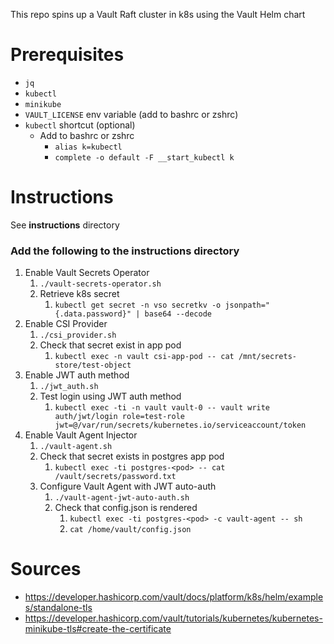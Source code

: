 This repo spins up a Vault Raft cluster in k8s using the Vault Helm chart

# Prerequisites

* `jq`
* `kubectl`
* `minikube`
* `VAULT_LICENSE` env variable (add to bashrc or zshrc)
* `kubectl` shortcut (optional)
  * Add to bashrc or zshrc
    * `alias k=kubectl`
    * `complete -o default -F __start_kubectl k`

# Instructions

See **instructions** directory

### Add the following to the instructions directory

1. Enable Vault Secrets Operator 
   1. `./vault-secrets-operator.sh`
   2. Retrieve k8s secret
      1. `kubectl get secret -n vso secretkv -o jsonpath="{.data.password}" | base64 --decode`
2. Enable CSI Provider
   1. `./csi_provider.sh`
   2. Check that secret exist in app pod 
      1. `kubectl exec -n vault csi-app-pod -- cat /mnt/secrets-store/test-object`
3. Enable JWT auth method 
   1. `./jwt_auth.sh`
   2. Test login using JWT auth method
      1. `kubectl exec -ti -n vault vault-0 -- vault write auth/jwt/login role=test-role jwt=@/var/run/secrets/kubernetes.io/serviceaccount/token`
4. Enable Vault Agent Injector 
   1. `./vault-agent.sh`
   2. Check that secret exists in postgres app pod 
      1. `kubectl exec -ti postgres-<pod> -- cat /vault/secrets/password.txt`
   3. Configure Vault Agent with JWT auto-auth
      1. `./vault-agent-jwt-auto-auth.sh` 
      2. Check that config.json is rendered
         1. `kubectl exec -ti postgres-<pod> -c vault-agent -- sh`
         2. `cat /home/vault/config.json`
   
# Sources

* https://developer.hashicorp.com/vault/docs/platform/k8s/helm/examples/standalone-tls
* https://developer.hashicorp.com/vault/tutorials/kubernetes/kubernetes-minikube-tls#create-the-certificate

